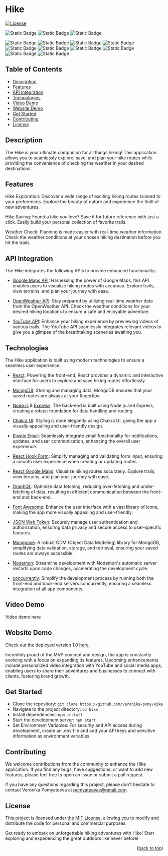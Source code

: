 # Hike

[![License][license-shield]][license-url]

![Static Badge](https://img.shields.io/badge/GoogleMaps-API-%234285F4?style=for-the-badge&logo=Google%20Maps&logoColor=%234285F4)
![Static Badge](https://img.shields.io/badge/OpenWeather-API-orange?style=for-the-badge)
![Static Badge](https://img.shields.io/badge/YouTube-API-red?style=for-the-badge&logo=YouTube)

![Static Badge](https://img.shields.io/badge/React-JS-%2361DAFB?style=for-the-badge&logo=React&logoColor=%2361DAFB)
![Static Badge](https://img.shields.io/badge/Mongo-DB-%2347A248?style=for-the-badge&logo=MongoDB&logoColor=%2347A248)
![Static Badge](https://img.shields.io/badge/Express-JS-%23000000?style=for-the-badge&logo=Express&logoColor=%23000000)
![Static Badge](https://img.shields.io/badge/Node-JS-%23339933?style=for-the-badge&logo=Node.js&logoColor=%23339933)
![Static Badge](https://img.shields.io/badge/Chakra-UI-%23319795?style=for-the-badge&logo=Chakra%20UI&logoColor=%23319795)
![Static Badge](https://img.shields.io/badge/React-HookForm-%23EC5990?style=for-the-badge&logo=React%20Hook%20Form&logoColor=%23EC5990)
![Static Badge](https://img.shields.io/badge/Graph-QL-%23E10098?style=for-the-badge&logo=GraphQL&logoColor=%23E10098)
![Static Badge](https://img.shields.io/badge/Mongoose-ODM-%23880000?style=for-the-badge&logo=Mongoose&logoColor=%23880000)
![Static Badge](https://img.shields.io/badge/JW-Token-%23000000?style=for-the-badge&logo=Json%20Web%20Tokens&logoColor=%23000000)
![Static Badge](https://img.shields.io/badge/Font-Awesome-%23528DD7?style=for-the-badge&logo=Font%20Awesome&logoColor=%23528DD7)

## Table of Contents

  <ul>
    <li>
      <a href="#description">Description</a>
    </li>
    <li>
        <a href="#features">Features</a>
    </li>
    <li>
        <a href="#api-integration">API Integration</a>
    </li>
    <li>
        <a href="#technologies">Technologies</a>
    </li>
    <li>
      <a href="#video-demo">Video Demo</a>
    </li>
    <li>
      <a href="#website-demo">Website Demo</a>
    </li>
    <li>
        <a href="#get-started">Get Started</a>
    </li>
        <li>
        <a href="#contributing">Contributing</a>
    </li>
        <li>
        <a href="#license">License</a>
    </li>
  </ul>

## Description

The Hike is your ultimate companion for all things hiking! This application allows you to seamlessly explore, save, and plan your hike routes while providing the convenience of checking the weather in your desired destinations.

## Features

Hike Exploration: Discover a wide range of exciting hiking routes tailored to your preferences. Explore the beauty of nature and experience the thrill of new adventures.

Hike Saving: Found a hike you love? Save it for future reference with just a click. Easily build your personal collection of favorite trails.

Weather Check: Planning is made easier with real-time weather information. Check the weather conditions at your chosen hiking destination before you hit the trails.

## API Integration

The Hike integrates the following APIs to provide enhanced functionality:

- [Google Maps API](https://developers.google.com/maps): Harnessing the power of Google Maps, this API enables users to visualize hiking routes with accuracy. Explore trails, view terrains, and plan your journey with ease.

- [OpenWeather API](https://openweathermap.org/api): Stay prepared by utilizing real-time weather data from the OpenWeather API. Check the weather conditions for your desired hiking locations to ensure a safe and enjoyable adventure.

- [YouTube API](https://developers.google.com/youtube/v3): Enhance your hiking experience by previewing videos of various trails. The YouTube API seamlessly integrates relevant videos to give you a glimpse of the breathtaking sceneries awaiting you.

## Technologies

The Hike application is built using modern technologies to ensure a seamless user experience:

- [React](https://react.dev/): Powering the front-end, React provides a dynamic and interactive interface for users to explore and save hiking routes effortlessly.

- [MongoDB](https://www.mongodb.com/): Storing and managing data, MongoDB ensures that your saved routes are always at your fingertips.

- [Node.js](https://nodejs.org/en) & [Express](https://expressjs.com/): The back-end is built using Node.js and Express, creating a robust foundation for data handling and routing.

- [Chakra UI](https://chakra-ui.com/): Styling is done elegantly using Chakra UI, giving the app a visually appealing and user-friendly design.

- [Elastic Email](https://elasticemail.com/?gclid=Cj0KCQjwl8anBhCFARIsAKbbpyQu4FcQ4FsIWBd7dlOqbQpxgMVMxq07_HMsNX5r5gH0Us4dx4R7TZUaAtX3EALw_wcB): Seamlessly integrate email functionality for notifications, updates, and user communication, enhancing the overall user experience.

- [React Hook Form](https://www.react-hook-form.com/): Simplify managing and validating form input, ensuring a smooth user experience when creating or updating routes.

- [React Google Maps](https://www.npmjs.com/package/@react-google-maps/api): Visualize hiking routes accurately. Explore trails, view terrains, and plan your journey with ease.

- [GraphQL](https://graphql.org/): Optimize data fetching, reducing over-fetching and under-fetching of data, resulting in efficient communication between the front-end and back-end.

- [Font Awesome](https://fontawesome.com/): Enhance the user interface with a vast library of icons, making the app more visually appealing and user-friendly.

- [JSON Web Token](https://jwt.io/): Securely manage user authentication and authorization, ensuring data privacy and secure access to user-specific features.

- [Mongoose](https://www.npmjs.com/package/mongoose): A robust ODM (Object Data Modeling) library for MongoDB, simplifying data validation, storage, and retrieval, ensuring your saved routes are always accessible.

- [Nodemon](https://www.npmjs.com/package/nodemon): Streamline development with Nodemon's automatic server restarts upon code changes, accelerating the development cycle.

- [concurrently](https://www.npmjs.com/package/concurrently): Simplify the development process by running both the front-end and back-end servers concurrently, ensuring a seamless integration of all app components.

## Video Demo

Video demo here

## Website Demo

Check out the deployed version 1.0 [here.]()

Incredibly proud of the MVP concept and design, the app is constantly evolving with a focus on expanding its features. Upcoming enhancements include personalized video integration with YouTube and social media apps, enabling users to share their adventures and businesses to connect with clients, fostering brand growth.

## Get Started

- Clone the repository: `git clone https://github.com/veronika-pomy/Hike`
- Navigate to the project directory: `cd hike`
- Install dependencies: `npm install`
- Start the development server: `npm start`
- Set Environment Variables: For security and API access during development, create an .env file and add your API keys and sensitive information as environment variables

## Contributing

We welcome contributions from the community to enhance the Hike application. If you find any bugs, have suggestions, or want to add new features, please feel free to open an issue or submit a pull request.

If you have any questions regarding this project, please don't hesitate to contact Veronika Pomyateeva at pomyateevav@gmail.com.

## License

This project is licensed under [the MIT License](https://github.com/veronika-pomy/Hike/blob/main/LICENSE), allowing you to modify and distribute the code for personal and commercial purposes.

Get ready to embark on unforgettable hiking adventures with Hike! Start exploring and experiencing the great outdoors like never before!

<p align="right">(<a href="#hike">back to top</a>)</p>

[license-shield]: https://img.shields.io/badge/license-MIT-blue?style=for-the-badge
[license-url]: https://github.com/veronika-pomy/Hike/blob/main/LICENSE

